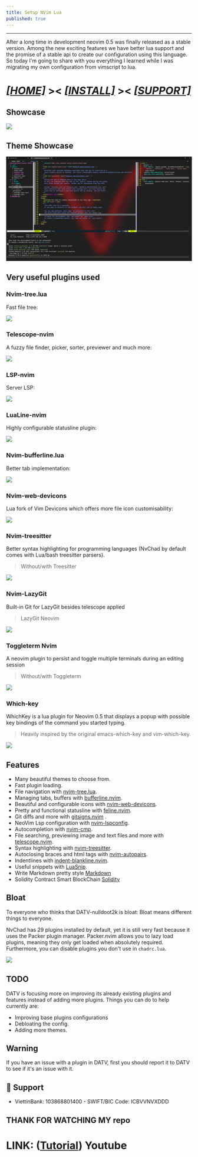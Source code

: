 ```yaml
---
title: Setup NVim Lua
published: true
---
```


---

After a long time in development neovim 0.5 was finally released as a stable version.
Among the new exciting features we have better lua support and the promise of a stable api to create our configuration using this language.
So today I'm going to share with you everything I learned while I was migrating my own configuration from vimscript to lua.

# **_[[HOME]](https://datv.nulldoot2k.xyz/Setup-NVim-Lua)_** >< **_[[INSTALL]](https://datv.nulldoot2k.xyz/Install)_** >< **_[[SUPPORT]](https://codeberg.org/nulldoot2k/Neovim-Lua#gift_heart-support)_**

## Showcase

<img src="https://user-images.githubusercontent.com/83489434/164731385-aebc4779-6cae-4122-9bfd-455312895553.png">

## Theme Showcase

<img src="/assets/164732842-11bef763-9692-4d62-a059-c282cbc2c026.png">

## Very useful plugins used

<h3> Nvim-tree.lua </h3>

Fast file tree:

<kbd><img src="https://user-images.githubusercontent.com/83489434/164734450-d2c92ae0-18f3-4500-aec2-600f13c2b1d2.png"></kbd>

<h3> Telescope-nvim </h3>

A fuzzy file finder, picker, sorter, previewer and much more:

<kbd><img src="https://user-images.githubusercontent.com/83489434/164734044-b0ef2340-69cc-49b0-a025-2bae6d0329d1.png"></kbd>

<h3> LSP-nvim </h3>

Server LSP:

<kbd><img src="https://user-images.githubusercontent.com/83489434/164735483-c1fb8bce-9024-42eb-b0fb-f2c6aecf0c3e.png"></kbd>

<h3> LuaLine-nvim  </h3>

Highly configurable statusline plugin:

<kbd><img src="https://user-images.githubusercontent.com/83489434/164734797-e906f11e-0a43-4073-a230-2a7118152a9a.png"></kbd>

<h3> Nvim-bufferline.lua </h3>

Better tab implementation:

<kbd><img src="https://raw.githubusercontent.com/siduck/dotfiles/all/rice%20flex/bufferline.png"></kbd>

<h3> Nvim-web-devicons </h3>

Lua fork of Vim Devicons which offers more file icon customisability:

<kbd><img src="https://raw.githubusercontent.com/siduck/dotfiles/all/rice%20flex/image.png"></kbd>

<h3> Nvim-treesitter </h3>

Better syntax highlighting for programming languages (NvChad by default comes with Lua/bash treesitter parsers).

> Without/with Treesitter

<kbd><img src="https://raw.githubusercontent.com/siduck/dotfiles/all/rice%20flex/woTree.png"></kbd>

<h3> Nvim-LazyGit </h3>

Built-in Git for LazyGit besides telescope applied

> LazyGit Neovim

<kbd><img src="https://user-images.githubusercontent.com/83489434/165008439-5b876b69-fb72-4044-934d-1be39b8508c7.png"></kbd>

<h3> Toggleterm Nvim </h3>

A neovim plugin to persist and toggle multiple terminals during an editing session

> Without/with Toggleterm

<kbd><img src="https://user-images.githubusercontent.com/83489434/164736022-fe852db8-1a94-4084-88c6-900a6c4e93ff.png"></kbd>

<h3> Which-key </h3>

WhichKey is a lua plugin for Neovim 0.5 that displays a popup with possible key bindings of the command you started typing.

> Heavily inspired by the original emacs-which-key and vim-which-key.

<kbd><img src="https://user-images.githubusercontent.com/292349/116439438-669f8d00-a804-11eb-9b5b-c7122bd9acac.png"></kbd>

## Features

- Many beautiful themes to choose from.
- Fast plugin loading.
- File navigation with [nvim-tree.lua](https://github.com/kyazdani42/nvim-tree.lua).
- Managing tabs, buffers with [bufferline.nvim](https://github.com/akinsho/bufferline.nvim).
- Beautiful and configurable icons with [nvim-web-devicons](https://github.com/kyazdani42/nvim-web-devicons).
- Pretty and functional statusline with [feline.nvim](https://github.com/Famiu/feline.nvim).
- Git diffs and more with [gitsigns.nvim](https://github.com/lewis6991/gitsigns.nvim) .
- NeoVim Lsp configuration with [nvim-lspconfig](https://github.com/neovim/nvim-lspconfig).
- Autocompletion with [nvim-cmp](https://github.com/hrsh7th/nvim-cmp).
- File searching, previewing image and text files and more with [telescope.nvim](https://github.com/nvim-telescope/telescope.nvim).
- Syntax highlighting with [nvim-treesitter](https://github.com/nvim-treesitter/nvim-treesitter).
- Autoclosing braces and html tags with [nvim-autopairs](https://github.com/windwp/nvim-autopairs).
- Indentlines with [indent-blankline.nvim](https://github.com/lukas-reineke/indent-blankline.nvim).
- Useful snippets with [LuaSnip](https://github.com/L3MON4D3/LuaSnip).
- Write Markdown pretty style [Markdown](https://github.com/iamcco/markdown-preview.nvim)
- Solidity Contract Smart BlockChain [Solidity](https://github.com/ethereum/solidity)

## Bloat

To everyone who thinks that DATV-nulldoot2k is bloat: Bloat means different things to everyone.

NvChad has 29 plugins installed by default, yet it is still very fast because it uses the Packer plugin manager.
Packer.nvim allows you to lazy load plugins, meaning they only get loaded when absolutely required.
Furthermore, you can disable plugins you don't use in `chadrc.lua`.

<img src = "https://user-images.githubusercontent.com/83489434/164738303-c91eaa9d-9d89-4f54-a025-0fe4222e0c12.png">

## TODO

DATV is focusing more on improving its already existing plugins and features instead of adding more plugins.
Things you can do to help currently are:

- Improving base plugins configurations
- Debloating the config.
- Adding more themes.

## Warning

If you have an issue with a plugin in DATV, first you should report it to DATV to see if it's an issue with it.

## :gift_heart: Support

- ViettinBank: 103868801400 - SWIFT/BIC Code: ICBVVNVXDDD

## THANK FOR WATCHING MY repo

# LINK: (**[Tutorial](https://youtu.be/AghC8UdFjqQ)**) Youtube
